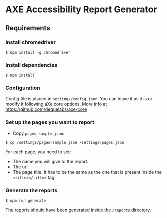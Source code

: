 # AXE Accessibility Report Generator

## Requirements

### Install chromedriver

```
$ npm install -g chromedriver
```

### Install dependencies

```
$ npm install
```

### Configuration

Config file is placed in `settings/config.json`. You can leave it as it is or modify it following aXe core options. More info at https://github.com/dequelabs/axe-core

### Set up the pages you want to report

* Copy `pages-sample.json`:
```
$ cp /settings/pages-sample.json /settings/pages.json
```

For each page, you need to set:
- The name you will give to the report.
- The url.
- The page title. It has to be the same as the one that is present inside the `<title></title>` tag.


### Generate the reports

```
$ npm run generate
```

The reports should have been generated inside the `/reports` directory.
